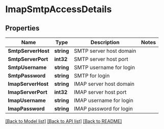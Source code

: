 # ImapSmtpAccessDetails

## Properties

Name | Type | Description | Notes
------------ | ------------- | ------------- | -------------
**SmtpServerHost** | **string** | SMTP server host domain | 
**SmtpServerPort** | **int32** | SMTP server host port | 
**SmtpUsername** | **string** | SMTP username for login | 
**SmtpPassword** | **string** | SMTP  for login | 
**ImapServerHost** | **string** | IMAP server host domain | 
**ImapServerPort** | **int32** | IMAP server host port | 
**ImapUsername** | **string** | IMAP username for login | 
**ImapPassword** | **string** | IMAP password for login | 

[[Back to Model list]](../README#documentation-for-models) [[Back to API list]](../README#documentation-for-api-endpoints) [[Back to README]](../README)


